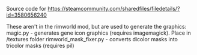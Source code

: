 Source code for https://steamcommunity.com/sharedfiles/filedetails/?id=3580656240

These aren't in the rimworld mod, but are used to generate the graphics:
magic.py - generates gene icon graphics (requires imagemagick). Place in /textures folder
rimworld_mask_fixer.py - converts dicolor masks into tricolor masks (requires pil)
